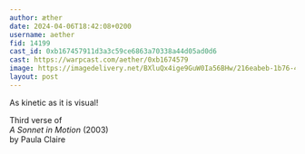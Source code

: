 ```yaml
---
author: æther
date: 2024-04-06T18:42:08+0200
username: aether
fid: 14199
cast_id: 0xb167457911d3a3c59ce6863a70338a44d05ad0d6
cast: https://warpcast.com/aether/0xb1674579
image: https://imagedelivery.net/BXluQx4ige9GuW0Ia56BHw/216eabeb-1b76-4efc-7ed5-8f27297c6500/original
layout: post
---
```

As kinetic as it is visual!   
  
Third verse of   
*A Sonnet in Motion* (2003)  
by Paula Claire  

<img src='https://imagedelivery.net/BXluQx4ige9GuW0Ia56BHw/216eabeb-1b76-4efc-7ed5-8f27297c6500/original' alt='' referrerpolicy='no-referrer'/>